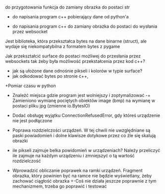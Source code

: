 do przygotowania funkcja do zamiany obrazka do postaci str

- do napisania program c++ pobierający dane od python'a

- do napisania program c++ do zamiany obrazka do postaci do wysłania przez websocket

Jest biblioteka, która przekształca bytes na dane binarne (struct), ale wydaje się niekompatybilna z formatem bytes z
pygame

Jak przekształcić surface do postaci możliwej do przesłania przez websockets tak żeby była możliwość przekstałcenia przez kod
c++? 
+ jak są ułożone dane odnośnie pikseli i kolorów w typie surface?
+ jak odkodować bytes po stronie c++, 

+Pomiar czasu w python
- Znaleźć miejsca gdzie program jest wolniejszy i zoptymalizować
-+ Zamieniono wymianę pociętych obiektów image (bmp) na wymianę w postaci pliku jpg (zmienne io.BytesIO)

- Dodać obsługę wyjątku ConnectionRefusedError, gdy któreś urządzenie nie jest podłączone


- Poprawa rozdzielczości urządzeń. W tej chwili nie uwzględniane są paski powiadomień i dolne klawisze dotykowe przez co źle się skalują obrazki
 - ile pikseli zajmuje belka powidomień w urządzeniach? Należy przeliczyć ile zajmuje na każdym urządzeniu i zmniejszyć o tą wartość rozdzielczość 
+ Wprowadzić obliczanie poprawek na ramki urządzeń. Fragment obrazka, który powinien być na ramce nie będzie wyświetlany, żeby zachować ciągłość obrazka
 +-Coś nie działa jeszcze poprawnie z tym mechanizmem, trzeba go poprawić i testować

